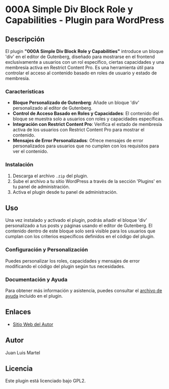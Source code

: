 # 000A Simple Div Block Role y Capabilities - Plugin para WordPress

## Descripción
El plugin **"000A Simple Div Block Role y Capabilities"** introduce un bloque 'div' en el editor de Gutenberg, diseñado para mostrarse en el frontend exclusivamente a usuarios con un rol específico, ciertas capacidades y una membresía activa en Restrict Content Pro. Es una herramienta útil para controlar el acceso al contenido basado en roles de usuario y estado de membresía.

### Características
- **Bloque Personalizado de Gutenberg**: Añade un bloque 'div' personalizado al editor de Gutenberg.
- **Control de Acceso Basado en Roles y Capacidades**: El contenido del bloque se muestra solo a usuarios con roles y capacidades específicas.
- **Integración con Restrict Content Pro**: Verifica el estado de membresía activa de los usuarios con Restrict Content Pro para mostrar el contenido.
- **Mensajes de Error Personalizados**: Ofrece mensajes de error personalizados para usuarios que no cumplen con los requisitos para ver el contenido.

### Instalación
1. Descarga el archivo `.zip` del plugin.
2. Sube el archivo a tu sitio WordPress a través de la sección 'Plugins' en tu panel de administración.
3. Activa el plugin desde tu panel de administración.

## Uso
Una vez instalado y activado el plugin, podrás añadir el bloque 'div' personalizado a tus posts y páginas usando el editor de Gutenberg. El contenido dentro de este bloque solo será visible para los usuarios que cumplan con los criterios específicos definidos en el código del plugin.

### Configuración y Personalización
Puedes personalizar los roles, capacidades y mensajes de error modificando el código del plugin según tus necesidades.

### Documentación y Ayuda
Para obtener más información y asistencia, puedes consultar el [archivo de ayuda](https://webyblog.es/ayuda.html) incluido en el plugin.

## Enlaces
- [Sitio Web del Autor](https://www.webyblog.es)

## Autor
Juan Luis Martel

## Licencia
Este plugin está licenciado bajo GPL2.

